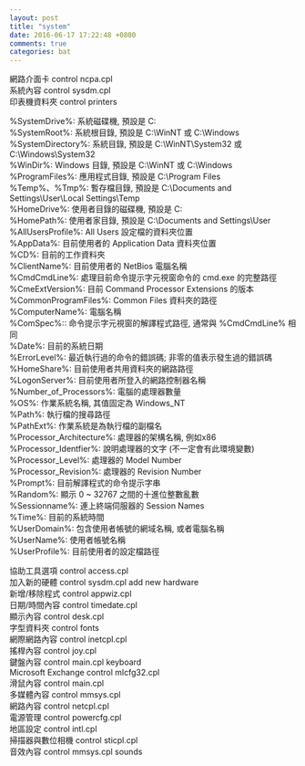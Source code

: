 ```yaml
---
layout: post
title: "system"
date: 2016-06-17 17:22:48 +0800
comments: true
categories: bat
---
```


網路介面卡            control ncpa.cpl  
系統內容              control sysdm.cpl  
印表機資料夾          control printers  

%SystemDrive%: 系統磁碟機, 預設是 C:    
%SystemRoot%: 系統根目錄, 預設是 C:\WinNT 或 C:\Windows    
%SystemDirectory%: 系統目錄, 預設是 C:\WinNT\System32 或 C:\Windows\System32    
%WinDir%: Windows 目錄, 預設是 C:\WinNT 或 C:\Windows    
%ProgramFiles%: 應用程式目錄, 預設是 C:\Program Files    
%Temp%、%Tmp%: 暫存檔目錄, 預設是 C:\Documents and Settings\User\Local Settings\Temp    
%HomeDrive%: 使用者目錄的磁碟機, 預設是 C:    
%HomePath%: 使用者家目錄, 預設是 C:\Documents and Settings\User    
%AllUsersProfile%: All Users 設定檔的資料夾位置    
%AppData%: 目前使用者的 Application Data 資料夾位置    
%CD%: 目前的工作資料夾    
%ClientName%: 目前使用者的 NetBios 電腦名稱    
%CmdCmdLine%: 處理目前命令提示字元視窗命令的 cmd.exe 的完整路徑    
%CmeExtVersion%: 目前 Command Processor Extensions 的版本    
%CommonProgramFiles%: Common Files 資料夾的路徑    
%ComputerName%: 電腦名稱    
%ComSpec%:: 命令提示字元視窗的解譯程式路徑, 通常與 %CmdCmdLine% 相同    
%Date%: 目前的系統日期    
%ErrorLevel%: 最近執行過的命令的錯誤碼; 非零的值表示發生過的錯誤碼    
%HomeShare%: 目前使用者共用資料夾的網路路徑    
%LogonServer%: 目前使用者所登入的網路控制器名稱    
%Number_of_Processors%: 電腦的處理器數量    
%OS%: 作業系統名稱, 其值固定為 Windows_NT    
%Path%: 執行檔的搜尋路徑    
%PathExt%: 作業系統是為執行檔的副檔名    
%Processor_Architecture%: 處理器的架構名稱, 例如x86    
%Processor_Identfier%: 說明處理器的文字 (不一定會有此環境變數)    
%Processor_Level%: 處理器的 Model Number    
%Processor_Revision%: 處理器的 Revision Number    
%Prompt%: 目前解譯程式的命令提示字串    
%Random%: 顯示 0 ~ 32767 之間的十進位整數亂數    
%Sessionname%: 連上終端伺服器的 Session Names    
%Time%: 目前的系統時間    
%UserDomain%: 包含使用者帳號的網域名稱, 或者電腦名稱    
%UserName%: 使用者帳號名稱    
%UserProfile%: 目前使用者的設定檔路徑    
  
協助工具選項          control access.cpl  
加入新的硬體          control sysdm.cpl add new hardware  
新增/移除程式         control appwiz.cpl  
日期/時間內容         control timedate.cpl  
顯示內容              control desk.cpl  
字型資料夾            control fonts  
網際網路內容          control inetcpl.cpl  
搖桿內容              control joy.cpl  
鍵盤內容              control main.cpl keyboard  
Microsoft Exchange   control mlcfg32.cpl  
滑鼠內容              control main.cpl  
多媒體內容            control mmsys.cpl  
網路內容              control netcpl.cpl  
電源管理              control powercfg.cpl  
地區設定              control intl.cpl  
掃描器與數位相機       control sticpl.cpl  
音效內容              control mmsys.cpl sounds  
